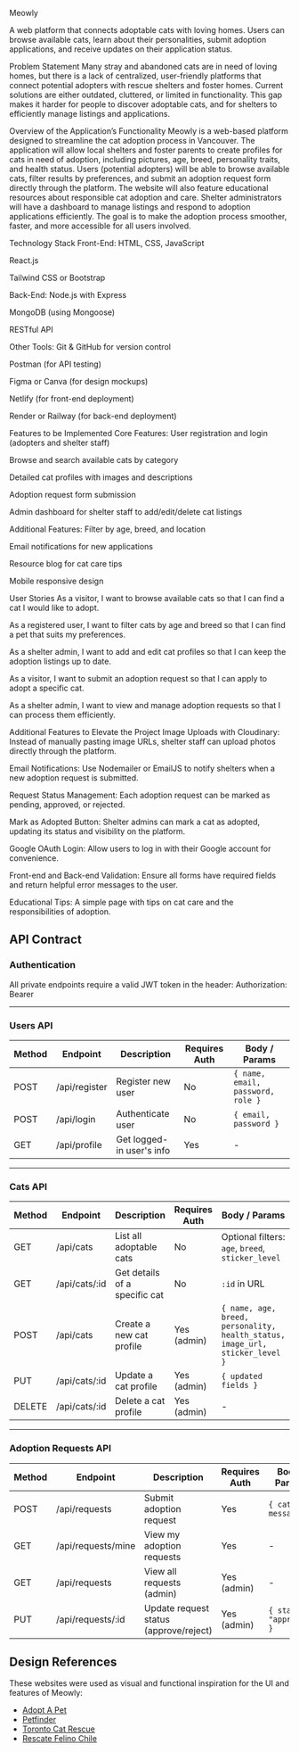   Meowly


A web platform that connects adoptable cats with loving homes. Users can browse available cats, learn about their personalities, submit adoption applications, and receive updates on their application status.



Problem Statement
Many stray and abandoned cats are in need of loving homes, but there is a lack of centralized, user-friendly platforms that connect potential adopters with rescue shelters and foster homes. Current solutions are either outdated, cluttered, or limited in functionality. This gap makes it harder for people to discover adoptable cats, and for shelters to efficiently manage listings and applications.

Overview of the Application’s Functionality
Meowly is a web-based platform designed to streamline the cat adoption process in Vancouver. The application will allow local shelters and foster parents to create profiles for cats in need of adoption, including pictures, age, breed, personality traits, and health status. Users (potential adopters) will be able to browse available cats, filter results by preferences, and submit an adoption request form directly through the platform. The website will also feature educational resources about responsible cat adoption and care. Shelter administrators will have a dashboard to manage listings and respond to adoption applications efficiently. The goal is to make the adoption process smoother, faster, and more accessible for all users involved.

Technology Stack
Front-End:
HTML, CSS, JavaScript


React.js


Tailwind CSS or Bootstrap


Back-End:
Node.js with Express


MongoDB (using Mongoose)


RESTful API


Other Tools:
Git & GitHub for version control


Postman (for API testing)


Figma or Canva (for design mockups)


Netlify (for front-end deployment)


Render or Railway (for back-end deployment)



Features to be Implemented
Core Features:
User registration and login (adopters and shelter staff)


Browse and search available cats by category


Detailed cat profiles with images and descriptions


Adoption request form submission


Admin dashboard for shelter staff to add/edit/delete cat listings


Additional Features:
Filter by age, breed, and location


Email notifications for new applications


Resource blog for cat care tips


Mobile responsive design



User Stories
As a visitor, I want to browse available cats so that I can find a cat I would like to adopt.


As a registered user, I want to filter cats by age and breed so that I can find a pet that suits my preferences.


As a shelter admin, I want to add and edit cat profiles so that I can keep the adoption listings up to date.


As a visitor, I want to submit an adoption request so that I can apply to adopt a specific cat.


As a shelter admin, I want to view and manage adoption requests so that I can process them efficiently.


Additional Features to Elevate the Project
Image Uploads with Cloudinary: Instead of manually pasting image URLs, shelter staff can upload photos directly through the platform.


Email Notifications: Use Nodemailer or EmailJS to notify shelters when a new adoption request is submitted.


Request Status Management: Each adoption request can be marked as pending, approved, or rejected.


Mark as Adopted Button: Shelter admins can mark a cat as adopted, updating its status and visibility on the platform.


Google OAuth Login: Allow users to log in with their Google account for convenience.


Front-end and Back-end Validation: Ensure all forms have required fields and return helpful error messages to the user.


Educational Tips: A simple page with tips on cat care and the responsibilities of adoption.


## API Contract

### Authentication

All private endpoints require a valid JWT token in the header:
Authorization: Bearer <token>


---

### Users API

| Method | Endpoint        | Description               | Requires Auth | Body / Params                      |
|--------|------------------|---------------------------|----------------|-------------------------------------|
| POST   | /api/register    | Register new user         | No             | `{ name, email, password, role }`   |
| POST   | /api/login       | Authenticate user         | No             | `{ email, password }`               |
| GET    | /api/profile     | Get logged-in user's info | Yes            | -                                   |

---

### Cats API

| Method | Endpoint       | Description                    | Requires Auth | Body / Params                                                  |
|--------|----------------|--------------------------------|----------------|-----------------------------------------------------------------|
| GET    | /api/cats      | List all adoptable cats        | No             | Optional filters: `age`, `breed`, `sticker_level`               |
| GET    | /api/cats/:id  | Get details of a specific cat  | No             | `:id` in URL                                                    |
| POST   | /api/cats      | Create a new cat profile       | Yes (admin)    | `{ name, age, breed, personality, health_status, image_url, sticker_level }` |
| PUT    | /api/cats/:id  | Update a cat profile           | Yes (admin)    | `{ updated fields }`                                           |
| DELETE | /api/cats/:id  | Delete a cat profile           | Yes (admin)    | -                                                               |

---

### Adoption Requests API

| Method | Endpoint              | Description                           | Requires Auth | Body / Params                |
|--------|------------------------|---------------------------------------|----------------|-------------------------------|
| POST   | /api/requests          | Submit adoption request               | Yes            | `{ cat_id, message }`         |
| GET    | /api/requests/mine     | View my adoption requests             | Yes            | -                             |
| GET    | /api/requests          | View all requests (admin)             | Yes (admin)    | -                             |
| PUT    | /api/requests/:id      | Update request status (approve/reject)| Yes (admin)    | `{ status: "approved" }`      |



## Design References

These websites were used as visual and functional inspiration for the UI and features of Meowly:

- [Adopt A Pet](https://www.adoptapet.com/)
- [Petfinder](https://www.petfinder.com/)
- [Toronto Cat Rescue](https://www.torontocatrescue.ca/)
- [Rescate Felino Chile](https://rescatefelinochile.cl/adopta/)

